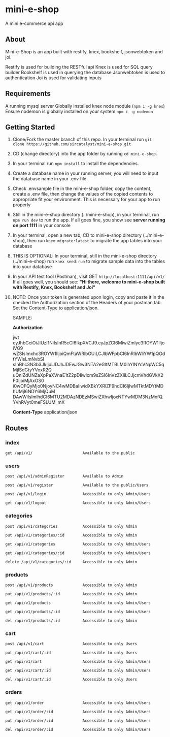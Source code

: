 # mini-e-shop

A mini e-commerce api app

## About

Mini-e-Shop is an app built with restify, knex, bookshelf, jsonwebtoken and joi.

Restify is used for building the RESTful api
Knex is used for SQL query builder
Bookshelf is used in querying the database
Jsonwebtoken is used to authentication
Joi is used for validating inputs

## Requirements

A running mysql server
Globally installed knex node module (`npm i -g knex`)
Ensure nodemon is globally installed on your system `npm i -g nodemon`

## Getting Started
1. Clone/Fork the master branch of this repo. In your terminal run `git clone https://github.com/sircatalyst/mini-e-shop.git`

2. CD (change directory) into the app folder by running `cd mini-e-shop`.

3. In your terminal run `npm install` to install the dependencies.

4. Create a database name in your running server, you will need to input the database name in your .env file

5. Check .envsample file in the mini-e-shop folder, copy the content, create a .env file, then change the values of the copied contents to appropriate fit your environment. This is necessary for your app to run properly

6. Still in the mini-e-shop directory (../mini-e-shop), in your terminal, run `npm run dev` to run the app.
  If all goes fine, you show see <b>server running on port 1111</b> in your console
  
7. In your terminal, open a new tab, CD to mini-e-shop directory (../mini-e-shop), then run `knex migrate:latest` to migrate the app tables into your database

8. THIS IS OPTIONAL: In your terminal, still in the mini-e-shop directory (../mini-e-shop) run `knex seed:run` to migrate sample data into the tables into your database

9. In your API test tool (Postman), visit GET `http://localhost:1111/api/v1/`
      If all goes well, you should see: <b>"Hi there, welcome to mini-e-shop built with Restify, Knex, Bookshelf and Joi"</b>
      
10. NOTE: Once your token is generated upon login, copy and paste it in the checked the Authorization section of the Headers of your postman tab. Set the Content-Type to application/json.

    SAMPLE:
    
    <b>Authorization</b>                    
    
    jwt eyJhbGciOiJIUzI1NiIsInR5cCI6IkpXVCJ9.eyJpZCI6MiwiZmlyc3ROYW1lIjoiVG9
    wZSIsImxhc3ROYW1lIjoiQmFtaWRlbGUiLCJlbWFpbCI6InRlbWliYW1pQGdtYWlsLmNvbSI
    sInBhc3N3b3JkIjoiJDJhJDEwJGw3NTA2eGltMTBLM0lhYlNYcVNpWC5qMjlSdGtyYVoxR2Q
    uQnlZdUNZaXpPaXVnaE1tZ2pDIiwicm9sZSI6InVzZXIiLCJjcmVhdGVkX2F0IjoiMjAxOS0
    i0wOFQyMjo0NjoyNC4wMDBaIiwidXBkYXRlZF9hdCI6IjIwMTktMDYtMDhUMjI6NDY6MjQuM
    DAwWiIsImlhdCI6MTU2MDAzNDEzMSwiZXhwIjoxNTYwMDM3NzMxfQ.YvhRVyt0meFSLUM_mX
                                      
    <b>Content-Type</b>                      application/json
                                      
## Routes

### index
    get /api/v1/                      Available to the public
    
### users
    post /api/v1/adminRegister        Available to Admin

    post /api/v1/register             Available to the public/Users

    post /api/v1/login                Accessible to only Admin/Users

    get /api/v1/logout                Accessible to only Admin/Users

### categories

    post /api/v1/categories           Accessible to only Admin

    put /api/v1/categories/:id        Accessible to only Admin

    get /api/v1/categories            Accessible to only Admin/Users

    get /api/v1/categories/:id        Accessible to only Admin/Users

    delete /api/v1/categories/:id     Accessible to only Admin
  
### products

    post /api/v1/products             Accessible to only Admin

    put /api/v1/products/:id          Accessible to only Admin

    get /api/v1/products              Accessible to only Admin/Users

    get /api/v1/products/:id          Accessible to only Admin/Users

    del /api/v1/products/:id          Accessible to only Admin
    
### cart

    post /api/v1/cart                 Accessible to only Users

    put /api/v1/cart/:id              Accessible to only Users

    get /api/v1/cart                  Accessible to only Admin/Users

    get /api/v1/cart/:id              Accessible to only Admin/Users

    del /api/v1/cart/:id              Accessible to only Users
     
### orders 

    get /api/v1/order                 Accessible to only Admin/Users

    get /api/v1/order/:id             Accessible to only Admin/Users
    
    put /api/v1/order/:id             Accessible to only Admin/Users

    del /api/v1/order/:id             Accessible to only Admin/Users
